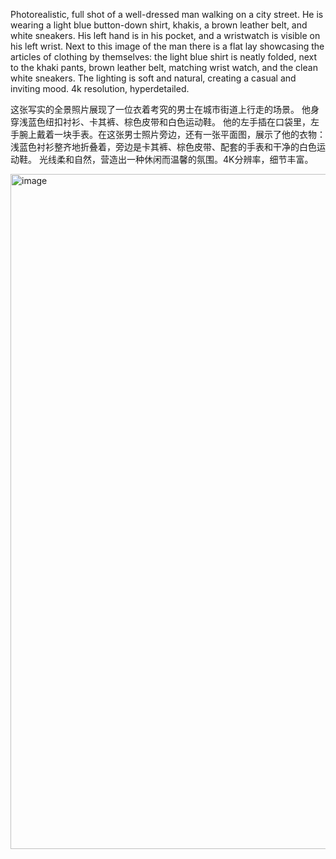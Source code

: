 Photorealistic, full shot of a well-dressed man walking on a city street. 
He is wearing a light blue button-down shirt, khakis, a brown leather belt, and white sneakers.
His left hand is in his pocket, and a wristwatch is visible on his left wrist. Next to this image of the man there is a flat lay showcasing the articles of clothing by themselves: 
the light blue shirt is neatly folded, next to the khaki pants, brown leather belt, matching wrist watch, and the clean white sneakers. 
The lighting is soft and natural, creating a casual and inviting mood. 4k resolution, hyperdetailed.

这张写实的全景照片展现了一位衣着考究的男士在城市街道上行走的场景。
他身穿浅蓝色纽扣衬衫、卡其裤、棕色皮带和白色运动鞋。
他的左手插在口袋里，左手腕上戴着一块手表。在这张男士照片旁边，还有一张平面图，展示了他的衣物：
浅蓝色衬衫整齐地折叠着，旁边是卡其裤、棕色皮带、配套的手表和干净的白色运动鞋。
光线柔和自然，营造出一种休闲而温馨的氛围。4K分辨率，细节丰富。

<img width="1080" height="1080" alt="image" src="https://github.com/user-attachments/assets/e161fe35-7fd6-4f5e-b25a-a74ffe3f7201" />


